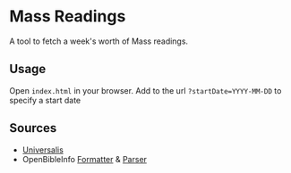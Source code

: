 # Mass Readings

A tool to fetch a week's worth of Mass readings. 

## Usage

Open `index.html` in your browser. Add to the url `?startDate=YYYY-MM-DD` to specify a start date

## Sources

- [Universalis](https://universalis.com/n-jsonp.htm)
- OpenBibleInfo [Formatter](https://github.com/openbibleinfo/Bible-Reference-Formatter) & [Parser](https://github.com/openbibleinfo/Bible-Passage-Reference-Parser)